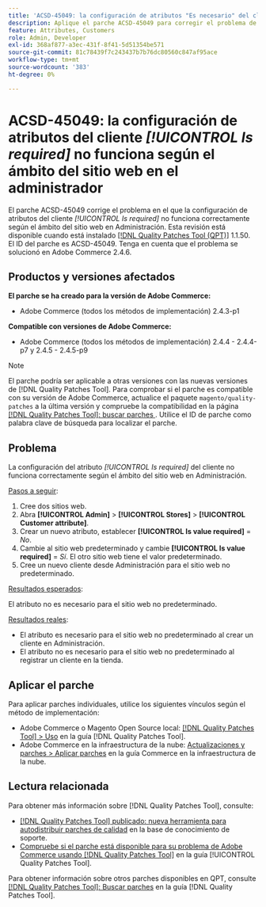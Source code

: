 ```yaml
---
title: 'ACSD-45049: la configuración de atributos "Es necesario" del cliente no funciona según el ámbito del sitio web en el administrador'
description: Aplique el parche ACSD-45049 para corregir el problema de Adobe Commerce en el que el atributo del cliente "[!UICONTROL Is required]" no se ha anulado correctamente según el ámbito del sitio web en Administración.
feature: Attributes, Customers
role: Admin, Developer
exl-id: 368af877-a3ec-431f-8f41-5d51354be571
source-git-commit: 81c78439f7c243437b7b76dc80560c847af95ace
workflow-type: tm+mt
source-wordcount: '383'
ht-degree: 0%

---
```


# ACSD-45049: la configuración de atributos del cliente *[!UICONTROL Is required]* no funciona según el ámbito del sitio web en el administrador

El parche ACSD-45049 corrige el problema en el que la configuración de atributos del cliente *[!UICONTROL Is required]* no funciona correctamente según el ámbito del sitio web en Administración. Esta revisión está disponible cuando está instalado [[!DNL Quality Patches Tool (QPT)]](/help/tools/quality-patches-tool/usage.md) 1.1.50. El ID del parche es ACSD-45049. Tenga en cuenta que el problema se solucionó en Adobe Commerce 2.4.6.

## Productos y versiones afectados

**El parche se ha creado para la versión de Adobe Commerce:**

* Adobe Commerce (todos los métodos de implementación) 2.4.3-p1

**Compatible con versiones de Adobe Commerce:**

* Adobe Commerce (todos los métodos de implementación) 2.4.4 - 2.4.4-p7 y 2.4.5 - 2.4.5-p9

>[!NOTE]
>
>El parche podría ser aplicable a otras versiones con las nuevas versiones de [!DNL Quality Patches Tool]. Para comprobar si el parche es compatible con su versión de Adobe Commerce, actualice el paquete `magento/quality-patches` a la última versión y compruebe la compatibilidad en la página [[!DNL Quality Patches Tool]: buscar parches ](https://experienceleague.adobe.com/tools/commerce-quality-patches/index.html?lang=es). Utilice el ID de parche como palabra clave de búsqueda para localizar el parche.

## Problema

La configuración del atributo *[!UICONTROL Is required]* del cliente no funciona correctamente según el ámbito del sitio web en Administración.

<u>Pasos a seguir</u>:

1. Cree dos sitios web.
1. Abra **[!UICONTROL Admin]** > **[!UICONTROL Stores]** > **[!UICONTROL Customer attribute]**.
1. Crear un nuevo atributo, establecer **[!UICONTROL Is value required]** = *No*.
1. Cambie al sitio web predeterminado y cambie **[!UICONTROL Is value required]** = *Sí*. El otro sitio web tiene el valor predeterminado.
1. Cree un nuevo cliente desde Administración para el sitio web no predeterminado.

<u>Resultados esperados</u>:

El atributo no es necesario para el sitio web no predeterminado.

<u>Resultados reales</u>:

* El atributo es necesario para el sitio web no predeterminado al crear un cliente en Administración.
* El atributo no es necesario para el sitio web no predeterminado al registrar un cliente en la tienda.

## Aplicar el parche

Para aplicar parches individuales, utilice los siguientes vínculos según el método de implementación:

* Adobe Commerce o Magento Open Source local: [[!DNL Quality Patches Tool] > Uso](/help/tools/quality-patches-tool/usage.md) en la guía [!DNL Quality Patches Tool].
* Adobe Commerce en la infraestructura de la nube: [Actualizaciones y parches > Aplicar parches](https://experienceleague.adobe.com/docs/commerce-cloud-service/user-guide/develop/upgrade/apply-patches.html?lang=es) en la guía Commerce en la infraestructura de la nube.

## Lectura relacionada

Para obtener más información sobre [!DNL Quality Patches Tool], consulte:

* [[!DNL Quality Patches Tool] publicado: nueva herramienta para autodistribuir parches de calidad](https://experienceleague.adobe.com/es/docs/commerce-knowledge-base/kb/announcements/commerce-announcements/magento-quality-patches-released-new-tool-to-self-serve-quality-patches) en la base de conocimiento de soporte.
* [Compruebe si el parche está disponible para su problema de Adobe Commerce usando [!DNL Quality Patches Tool]](/help/tools/quality-patches-tool/patches-available-in-qpt/check-patch-for-magento-issue-with-magento-quality-patches.md) en la guía [!UICONTROL Quality Patches Tool].


Para obtener información sobre otros parches disponibles en QPT, consulte [[!DNL Quality Patches Tool]: Buscar parches](https://experienceleague.adobe.com/tools/commerce-quality-patches/index.html?lang=es) en la guía [!DNL Quality Patches Tool].
